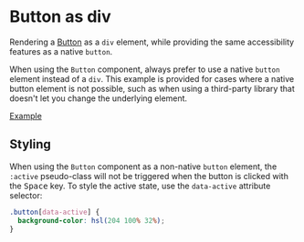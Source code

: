 # Button as div

<p class="description">
  Rendering a <a href="/components/button">Button</a> as a <code>div</code> element, while providing the same accessibility features as a native <code>button</code>.
</p>

<div class="warning">
  When using the <code>Button</code> component, always prefer to use a native <code>button</code> element instead of a <code>div</code>. This example is provided for cases where a native button element is not possible, such as when using a third-party library that doesn't let you change the underlying element.
</div>

<a href="./index.tsx" data-playground>Example</a>

## Styling

When using the `Button` component as a non-native `button` element, the `:active` pseudo-class will not be triggered when the button is clicked with the <kbd>Space</kbd> key. To style the active state, use the `data-active` attribute selector:

```css
.button[data-active] {
  background-color: hsl(204 100% 32%);
}
```
